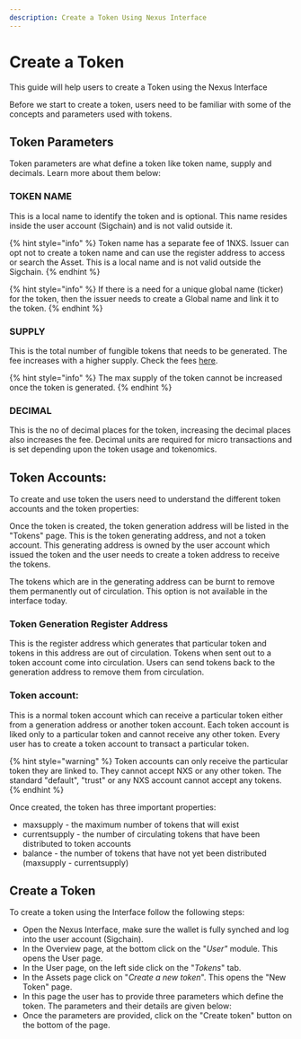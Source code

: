 ```yaml
---
description: Create a Token Using Nexus Interface
---
```


# Create a Token

This guide will help users to create a Token using the Nexus Interface

Before we start to create a token, users need to be familiar with some of the concepts and parameters used with tokens.

## Token Parameters

Token parameters are what define a token like token name, supply and decimals. Learn more about them below:

### TOKEN NAME

This is a local name to identify the token and is optional. This name resides inside the user account (Sigchain) and is not valid outside it.

{% hint style="info" %}
Token name has a separate fee of 1NXS. Issuer can opt not to create a token name and can use the register address to access or search the Asset. This is a local name and is not valid outside the Sigchain.
{% endhint %}

{% hint style="info" %}
If there is a need for a unique global name (ticker) for the token, then the issuer needs to create a Global name and link it to the token.
{% endhint %}

### SUPPLY

This is the total number of fungible tokens that needs to be generated. The fee increases with a higher supply. Check the fees [here](../../readme/fees.md).

{% hint style="info" %}
The max supply of the token cannot be increased once the token is generated.
{% endhint %}

### DECIMAL

This is the no of decimal places for the token, increasing the decimal places also increases the fee. Decimal units are required for micro transactions and is set depending upon the token usage and tokenomics.&#x20;

## Token Accounts:

To create and use token the users need to understand the different token accounts and the token properties:

Once the token is created, the token generation address will be listed in the "Tokens" page. This is the token generating address, and not a token account. This generating address is owned by the user account which issued the token and the user needs to create a token address to receive the tokens.&#x20;

The tokens which are in the generating address can be burnt to remove them permanently out of circulation. This option is not available in the interface today.

### Token Generation Register Address&#x20;

This is the register address which generates that particular token and tokens in this address are out of circulation. Tokens when sent out to a token account come into circulation. Users can send tokens back to the generation address to remove them from circulation.

### Token account:&#x20;

This is a normal token account which can receive a particular token either from a generation address or another token account. Each token account is liked only to a particular token and cannot receive any other token. Every user has to create a token account to transact a particular token.

{% hint style="warning" %}
Token accounts can only receive the particular token they are linked to. They cannot accept NXS or any other token. The standard "default", "trust" or any NXS account cannot accept any tokens.&#x20;
{% endhint %}



Once created, the token has three important properties:

* maxsupply - the maximum number of tokens that will exist
* currentsupply - the number of circulating tokens that have been distributed to token accounts
* balance - the number of tokens that have not yet been distributed (maxsupply - currentsupply)



## Create a Token

To create a token using the Interface follow the following steps:

* Open the Nexus Interface, make sure the wallet is fully synched and log into the user account (Sigchain).
* In the Overview page, at the bottom click on the "_User"_ module. This opens the User page.
* In the User page, on the left side click on the "_Tokens_" tab.
* In the Assets page click on "_Create a new token_". This opens the "New Token" page.&#x20;
* In this page the user has to provide three parameters which define the token. The parameters  and their details are given below:
* Once the parameters are provided, click on the "Create token" button on the bottom of the page.
